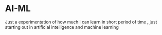 # AI-ML
Just a experimentation of how much i can learn in short period of time , just starting out in artificial intelligence and machine learning 
